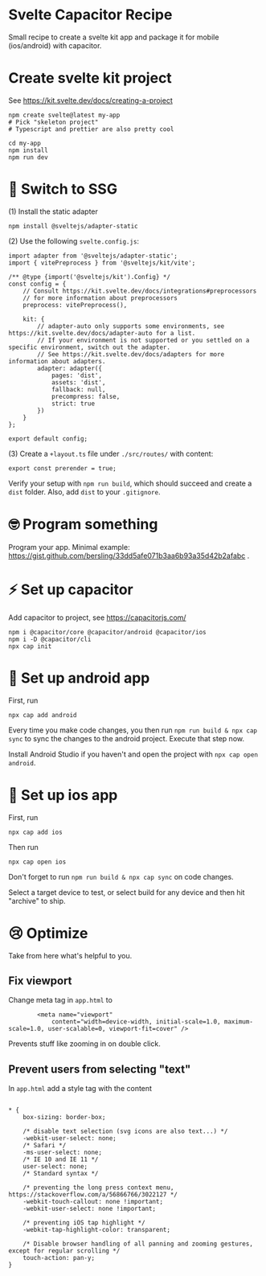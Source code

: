 # Svelte Capacitor Recipe

Small recipe to create a svelte kit app and package it for mobile (ios/android) with capacitor.

# Create svelte kit project

See https://kit.svelte.dev/docs/creating-a-project

```
npm create svelte@latest my-app
# Pick "skeleton project"
# Typescript and prettier are also pretty cool

cd my-app
npm install
npm run dev
```

# 📁 Switch to SSG

(1) Install the static adapter

```
npm install @sveltejs/adapter-static
```

(2) Use the following `svelte.config.js`:

```
import adapter from '@sveltejs/adapter-static';
import { vitePreprocess } from '@sveltejs/kit/vite';

/** @type {import('@sveltejs/kit').Config} */
const config = {
	// Consult https://kit.svelte.dev/docs/integrations#preprocessors
	// for more information about preprocessors
	preprocess: vitePreprocess(),

	kit: {
		// adapter-auto only supports some environments, see https://kit.svelte.dev/docs/adapter-auto for a list.
		// If your environment is not supported or you settled on a specific environment, switch out the adapter.
		// See https://kit.svelte.dev/docs/adapters for more information about adapters.
		adapter: adapter({
			pages: 'dist',
			assets: 'dist',
			fallback: null,
			precompress: false,
			strict: true
		})
	}
};

export default config;
```

(3) Create a `+layout.ts` file under `./src/routes/` with content:

```
export const prerender = true;
```

Verify your setup with `npm run build`, which should succeed and create a `dist` folder. Also, add `dist` to your `.gitignore`.

# 🤓 Program something

Program your app. Minimal example: https://gist.github.com/bersling/33dd5afe071b3aa6b93a35d42b2afabc .

# ⚡ Set up capacitor

Add capacitor to project, see https://capacitorjs.com/

```
npm i @capacitor/core @capacitor/android @capacitor/ios
npm i -D @capacitor/cli
npx cap init
```

# 🤖 Set up android app

First, run

```
npx cap add android
```

Every time you make code changes, you then run `npm run build & npx cap sync` to sync the changes to the android project. Execute that step now.

Install Android Studio if you haven't and open the project with `npx cap open android`.

#  Set up ios app

First, run

```
npx cap add ios
```

Then run

```
npx cap open ios
```

Don't forget to run `npm run build & npx cap sync` on code changes.

Select a target device to test, or select build for any device and then hit "archive" to ship.

# 😢 Optimize

Take from here what's helpful to you.

## Fix viewport

Change meta tag in `app.html` to

```
		<meta name="viewport"
			content="width=device-width, initial-scale=1.0, maximum-scale=1.0, user-scalable=0, viewport-fit=cover" />
```

Prevents stuff like zooming in on double click.

## Prevent users from selecting "text"

In `app.html` add a style tag with the content

```

* {
	box-sizing: border-box;

	/* disable text selection (svg icons are also text...) */
	-webkit-user-select: none;
	/* Safari */
	-ms-user-select: none;
	/* IE 10 and IE 11 */
	user-select: none;
	/* Standard syntax */

	/* preventing the long press context menu, https://stackoverflow.com/a/56866766/3022127 */
	-webkit-touch-callout: none !important;
	-webkit-user-select: none !important;

	/* preventing iOS tap highlight */
	-webkit-tap-highlight-color: transparent;

	/* Disable browser handling of all panning and zooming gestures, except for regular scrolling */
	touch-action: pan-y;
}
```
